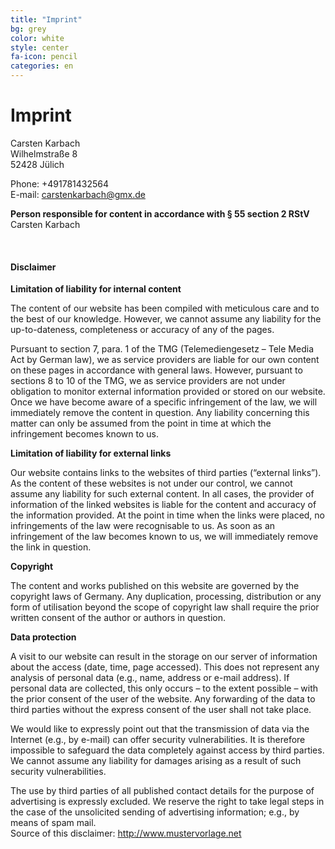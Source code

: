 ```yaml
---
title: "Imprint"
bg: grey
color: white
style: center
fa-icon: pencil
categories: en
---
```


# Imprint

Carsten Karbach  
Wilhelmstraße 8  
52428 Jülich  

Phone: +491781432564  
E-mail: carstenkarbach@gmx.de  

**Person responsible for content in accordance with &sect; 55 section 2 RStV**  
Carsten Karbach

<div class="disclaimer">
<br />
<h4>Disclaimer</h4>
<p><strong>Limitation of liability for internal content</strong></p>
<p>The content of our website has been compiled with meticulous care and to the best of our knowledge. However, we cannot assume any liability for the up-to-dateness, completeness or accuracy of any of the pages.</p>
<p>Pursuant to section 7, para. 1 of the TMG (Telemediengesetz –  Tele Media Act by German law), we as service providers are liable for our own content on these pages in accordance with general laws. However, pursuant to sections 8 to 10 of the TMG, we as service providers are not under obligation to monitor external information provided or stored on our website. Once we have become aware of a specific infringement of the law, we will immediately remove the content in question. Any liability concerning this matter can only be assumed from the point in time at which the infringement becomes known to us.</p>
<p><strong>Limitation of liability for external links</strong></p>
<p>Our website contains links to the websites of third parties (“external links”). As the content of these websites is not under our control, we cannot assume any liability for such external content. In all cases, the provider of information of the linked websites is liable for the content and accuracy of the information provided. At the point in time when the links were placed, no infringements of the law were recognisable to us. As soon as an infringement of the law becomes known to us, we will immediately remove the link in question.</p>
<p><strong>Copyright</strong></p>
<p>The content and works published on this website are governed by the copyright laws of Germany. Any duplication, processing, distribution or any form of utilisation beyond the scope of copyright law shall require the prior written consent of the author or authors in question.</p>
<p><strong>Data protection</strong></p>
<p>A visit to our website can result in the storage on our server of information about the access (date, time, page accessed). This does not represent any analysis of personal data (e.g., name, address or e-mail address). If personal data are collected, this only occurs – to the extent possible – with the prior consent of the user of the website. Any forwarding of the data to third parties without the express consent of the user shall not take place.</p>
<p>We would like to expressly point out that the transmission of data via the Internet (e.g., by e-mail) can offer security vulnerabilities. It is therefore impossible to safeguard the data completely against access by third parties. We cannot assume any liability for damages arising as a result of such security vulnerabilities.</p>
<p>The use by third parties of all published contact details for the purpose of advertising is expressly excluded. We reserve the right to take legal steps in the case of the unsolicited sending of advertising information; e.g., by means of spam mail.<br/>
Source of this disclaimer: <a target="_blank" href="http://www.mustervorlage.net/disclaimer-muster#Englisch">http://www.mustervorlage.net</a></p>
</div>